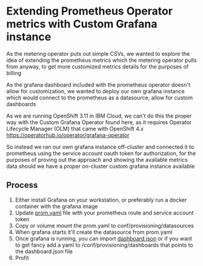 # Extending Prometheus Operator metrics with Custom Grafana instance
As the metering operator puts out simple CSVs, we wanted to explore the idea of extending the prometheus metrics which the metering operator pulls from anyway, to get more customized metrics details for the purposes of billing

As the grafana dashboard included with the prometheus operator doesn't allow for customization, we wanted to deploy our own grafana instance which would connect to the prometheus as a datasource, allow for custom dashboards

As we are running OpenShift 3.11 in IBM Cloud, we can't do this the proper way with the Custom Grafana Operator found here, as it requires Operator Lifecycle Manager (OLM) that came with OpenShift 4.x
https://operatorhub.io/operator/grafana-operator

So instead we ran our own grafana instance off-cluster and connected it to prometheus using the service account oauth token for authorization, for the purposes of proving out the approach and showing the available metrics data should we have a proper on-cluster custom grafana instance available


## Process
1. Either install Grafana on your workstation, or preferably run a docker container with the grafana image
2. Update [prom.yaml](prom.yaml) file with your prometheus route and service account token
3. Copy or volume mount the prom.yaml to conf/provisioning/datasources
4. When grafana starts it'll create the datasource from prom.yaml
5. Once grafana is running, you can import [dashboard.json](dashboard.json) or if you want to get fancy add a yaml to /conf/provisioning/dashboards that points to the dashboard.json file
6. Profit